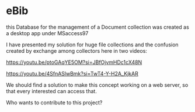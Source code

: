 # eBib
this Database for the management of a Document collection was created as a desktop app under MSaccess97

I have presented my solution for huge file collections and the confusion created by exchange among collectors here in two videos:

https://youtu.be/ptoGAqYE5OM?si=JBfOjvmHDc1cX48N

https://youtu.be/4SfnASlwBmk?si=TwT4-Y-H2A_KjkAR

We should find a solution to make this concept working on a web server, so that every interested can access that. 

Who wants to contribute to this project?
